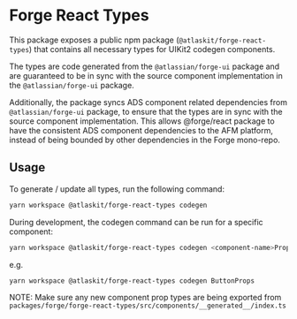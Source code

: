 # Forge React Types

This package exposes a public npm package (`@atlaskit/forge-react-types`) that contains all
necessary types for UIKit2 codegen components.

The types are code generated from the `@atlassian/forge-ui` package and are guaranteed to be in sync
with the source component implementation in the `@atlassian/forge-ui` package.

Additionally, the package syncs ADS component related dependencies from `@atlassian/forge-ui`
package, to ensure that the types are in sync with the source component implementation. This allows
@forge/react package to have the consistent ADS component dependencies to the AFM platform, instead
of being bounded by other dependencies in the Forge mono-repo.

## Usage

To generate / update all types, run the following command:

```bash
yarn workspace @atlaskit/forge-react-types codegen
```

During development, the codegen command can be run for a specific component:

```bash
yarn workspace @atlaskit/forge-react-types codegen <component-name>Props
```

e.g.

```bash
yarn workspace @atlaskit/forge-react-types codegen ButtonProps
```

NOTE: Make sure any new component prop types are being exported from
`packages/forge/forge-react-types/src/components/__generated__/index.ts`
